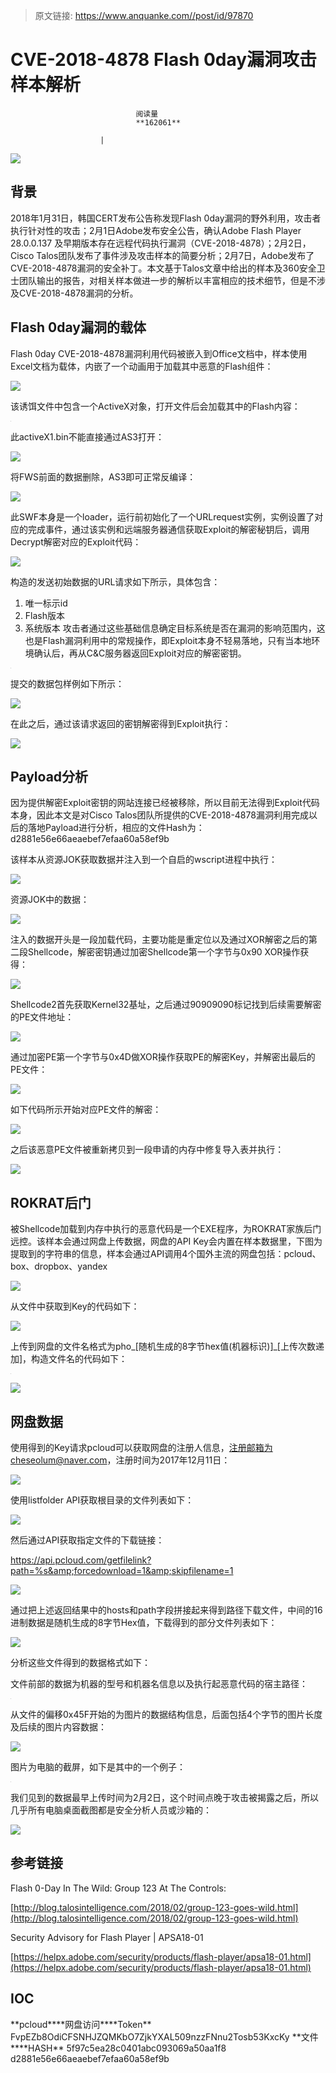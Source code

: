 > 原文链接: https://www.anquanke.com//post/id/97870 


# CVE-2018-4878 Flash 0day漏洞攻击样本解析


                                阅读量   
                                **162061**
                            
                        |
                        
                                                                                    



[![](https://p1.ssl.qhimg.com/t01042b4c934749762b.png)](https://p1.ssl.qhimg.com/t01042b4c934749762b.png)



## 背景

2018年1月31日，韩国CERT发布公告称发现Flash 0day漏洞的野外利用，攻击者执行针对性的攻击；2月1日Adobe发布安全公告，确认Adobe Flash Player 28.0.0.137 及早期版本存在远程代码执行漏洞（CVE-2018-4878）；2月2日，Cisco Talos团队发布了事件涉及攻击样本的简要分析；2月7日，Adobe发布了CVE-2018-4878漏洞的安全补丁。本文基于Talos文章中给出的样本及360安全卫士团队输出的报告，对相关样本做进一步的解析以丰富相应的技术细节，但是不涉及CVE-2018-4878漏洞的分析。



## Flash 0day漏洞的载体

Flash 0day CVE-2018-4878漏洞利用代码被嵌入到Office文档中，样本使用Excel文档为载体，内嵌了一个动画用于加载其中恶意的Flash组件：

[![](https://p2.ssl.qhimg.com/t01758403eeaa071341.png)](https://p2.ssl.qhimg.com/t01758403eeaa071341.png)

该诱饵文件中包含一个ActiveX对象，打开文件后会加载其中的Flash内容：

[![](data:image/png;base64,iVBORw0KGgoAAAANSUhEUgAAAAEAAAABCAYAAAAfFcSJAAAAAXNSR0IArs4c6QAAAARnQU1BAACxjwv8YQUAAAAJcEhZcwAADsQAAA7EAZUrDhsAAAANSURBVBhXYzh8+PB/AAffA0nNPuCLAAAAAElFTkSuQmCC)](https://p4.ssl.qhimg.com/t01aa434e25106d6cb0.png)

此activeX1.bin不能直接通过AS3打开：

[![](https://p1.ssl.qhimg.com/t01e48577d671f1ba8d.png)](https://p1.ssl.qhimg.com/t01e48577d671f1ba8d.png)

将FWS前面的数据删除，AS3即可正常反编译：

[![](https://p2.ssl.qhimg.com/t01a43dc0abd76c4e2e.png)](https://p2.ssl.qhimg.com/t01a43dc0abd76c4e2e.png)

此SWF本身是一个loader，运行前初始化了一个URLrequest实例，实例设置了对应的完成事件，通过该实例和远端服务器通信获取Exploit的解密秘钥后，调用Decrypt解密对应的Exploit代码：

[![](https://p1.ssl.qhimg.com/t011f71ea45e7a41fcb.png)](https://p1.ssl.qhimg.com/t011f71ea45e7a41fcb.png)

构造的发送初始数据的URL请求如下所示，具体包含：
1. 唯一标示id
1. Flash版本
1. 系统版本
攻击者通过这些基础信息确定目标系统是否在漏洞的影响范围内，这也是Flash漏洞利用中的常规操作，即Exploit本身不轻易落地，只有当本地环境确认后，再从C&amp;C服务器返回Exploit对应的解密密钥。

[![](data:image/png;base64,iVBORw0KGgoAAAANSUhEUgAAAAEAAAABCAYAAAAfFcSJAAAAAXNSR0IArs4c6QAAAARnQU1BAACxjwv8YQUAAAAJcEhZcwAADsQAAA7EAZUrDhsAAAANSURBVBhXYzh8+PB/AAffA0nNPuCLAAAAAElFTkSuQmCC)](https://p4.ssl.qhimg.com/t015b64ebde149f50da.png)



提交的数据包样例如下所示：

[![](https://p3.ssl.qhimg.com/t011f8925c902d13682.png)](https://p3.ssl.qhimg.com/t011f8925c902d13682.png)

在此之后，通过该请求返回的密钥解密得到Exploit执行：

[![](https://p3.ssl.qhimg.com/t01877e5d3de795e02a.png)](https://p3.ssl.qhimg.com/t01877e5d3de795e02a.png)



## Payload分析

因为提供解密Exploit密钥的网站连接已经被移除，所以目前无法得到Exploit代码本身，因此本文是对Cisco Talos团队所提供的CVE-2018-4878漏洞利用完成以后的落地Payload进行分析，相应的文件Hash为：d2881e56e66aeaebef7efaa60a58ef9b

该样本从资源JOK获取数据并注入到一个自启的wscript进程中执行：

[![](https://p2.ssl.qhimg.com/t01c4ebef39746cfa7f.png)](https://p2.ssl.qhimg.com/t01c4ebef39746cfa7f.png)

资源JOK中的数据：

[![](https://p5.ssl.qhimg.com/t015617d1bd57c9073d.png)](https://p5.ssl.qhimg.com/t015617d1bd57c9073d.png)

注入的数据开头是一段加载代码，主要功能是重定位以及通过XOR解密之后的第二段Shellcode，解密密钥通过加密Shellcode第一个字节与0x90 XOR操作获得：

[![](https://p1.ssl.qhimg.com/t01f0a211613f0ab05c.png)](https://p1.ssl.qhimg.com/t01f0a211613f0ab05c.png)

Shellcode2首先获取Kernel32基址，之后通过90909090标记找到后续需要解密的PE文件地址：

[![](https://p5.ssl.qhimg.com/t01ef01655dd53cc1f9.png)](https://p5.ssl.qhimg.com/t01ef01655dd53cc1f9.png)

通过加密PE第一个字节与0x4D做XOR操作获取PE的解密Key，并解密出最后的PE文件：

[![](https://p3.ssl.qhimg.com/t0158884e0485c60202.png)](https://p3.ssl.qhimg.com/t0158884e0485c60202.png)

如下代码所示开始对应PE文件的解密：

[![](https://p0.ssl.qhimg.com/t0100f86e692558080c.png)](https://p0.ssl.qhimg.com/t0100f86e692558080c.png)

之后该恶意PE文件被重新拷贝到一段申请的内存中修复导入表并执行：

[![](https://p0.ssl.qhimg.com/t017f4a6ada31de55ff.png)](https://p0.ssl.qhimg.com/t017f4a6ada31de55ff.png)



## ROKRAT后门

被Shellcode加载到内存中执行的恶意代码是一个EXE程序，为ROKRAT家族后门远控。该样本会通过网盘上传数据，网盘的API Key会内置在样本数据里，下图为提取到的字符串的信息，样本会通过API调用4个国外主流的网盘包括：pcloud、box、dropbox、yandex

[![](https://p4.ssl.qhimg.com/t012a666ffe6d2bb7f5.png)](https://p4.ssl.qhimg.com/t012a666ffe6d2bb7f5.png)

从文件中获取到Key的代码如下：

[![](https://p4.ssl.qhimg.com/t01f0ddfa7721f6184f.png)](https://p4.ssl.qhimg.com/t01f0ddfa7721f6184f.png)

上传到网盘的文件名格式为pho_[随机生成的8字节hex值(机器标识)]_[上传次数递加]，构造文件名的代码如下：

[![](data:image/png;base64,iVBORw0KGgoAAAANSUhEUgAAAAEAAAABCAYAAAAfFcSJAAAAAXNSR0IArs4c6QAAAARnQU1BAACxjwv8YQUAAAAJcEhZcwAADsQAAA7EAZUrDhsAAAANSURBVBhXYzh8+PB/AAffA0nNPuCLAAAAAElFTkSuQmCC)](https://p1.ssl.qhimg.com/t01fc31dc48984c393b.png)

[![](https://p4.ssl.qhimg.com/t0161dfab12535e5b67.png)](https://p4.ssl.qhimg.com/t0161dfab12535e5b67.png)



## 网盘数据

使用得到的Key请求pcloud可以获取网盘的注册人信息，注册邮箱为cheseolum@naver.com，注册时间为2017年12月11日：

[![](https://p3.ssl.qhimg.com/t019f4494fd2000feb4.png)](https://p3.ssl.qhimg.com/t019f4494fd2000feb4.png)

使用listfolder API获取根目录的文件列表如下：

[![](https://p2.ssl.qhimg.com/t01d5365d0729120a79.png)](https://p2.ssl.qhimg.com/t01d5365d0729120a79.png)

然后通过API获取指定文件的下载链接：

https://api.pcloud.com/getfilelink?path=%s&amp;forcedownload=1&amp;skipfilename=1

[![](https://p2.ssl.qhimg.com/t014e22744ac4b43565.png)](https://p2.ssl.qhimg.com/t014e22744ac4b43565.png)

通过把上述返回结果中的hosts和path字段拼接起来得到路径下载文件，中间的16进制数据是随机生成的8字节Hex值，下载得到的部分文件列表如下：

[![](https://p5.ssl.qhimg.com/t01562f4215ff1b1b9a.png)](https://p5.ssl.qhimg.com/t01562f4215ff1b1b9a.png)

分析这些文件得到的数据格式如下：

文件前部的数据为机器的型号和机器名信息以及执行起恶意代码的宿主路径：

[![](data:image/png;base64,iVBORw0KGgoAAAANSUhEUgAAAAEAAAABCAYAAAAfFcSJAAAAAXNSR0IArs4c6QAAAARnQU1BAACxjwv8YQUAAAAJcEhZcwAADsQAAA7EAZUrDhsAAAANSURBVBhXYzh8+PB/AAffA0nNPuCLAAAAAElFTkSuQmCC)](https://p5.ssl.qhimg.com/t01ec86306c5d013084.png)

从文件的偏移0x45F开始的为图片的数据结构信息，后面包括4个字节的图片长度及后续的图片内容数据：

[![](https://p5.ssl.qhimg.com/t01ed5b9899739535ce.png)](https://p5.ssl.qhimg.com/t01ed5b9899739535ce.png)

图片为电脑的截屏，如下是其中的一个例子：

[![](data:image/png;base64,iVBORw0KGgoAAAANSUhEUgAAAAEAAAABCAYAAAAfFcSJAAAAAXNSR0IArs4c6QAAAARnQU1BAACxjwv8YQUAAAAJcEhZcwAADsQAAA7EAZUrDhsAAAANSURBVBhXYzh8+PB/AAffA0nNPuCLAAAAAElFTkSuQmCC)](https://p5.ssl.qhimg.com/t01d6686a5368b3ba2f.png)

我们见到的数据最早上传时间为2月2日，这个时间点晚于攻击被揭露之后，所以几乎所有电脑桌面截图都是安全分析人员或沙箱的：

[![](https://p3.ssl.qhimg.com/t01fc4f79bc4bea2ba1.png)](https://p3.ssl.qhimg.com/t01fc4f79bc4bea2ba1.png)



## 参考链接

Flash 0-Day In The Wild: Group 123 At The Controls:

[http://blog.talosintelligence.com/2018/02/group-123-goes-wild.html](http://blog.talosintelligence.com/2018/02/group-123-goes-wild.html)

Security Advisory for Flash Player | APSA18-01

[https://helpx.adobe.com/security/products/flash-player/apsa18-01.html](https://helpx.adobe.com/security/products/flash-player/apsa18-01.html)



## IOC
<td width="568">**pcloud****网盘访问****Token**</td>
<td width="568">FvpEZb8OdiCFSNHJZQMKbO7ZjkYXAL509nzzFNnu2Tosb53KxcKy</td>
<td width="568">**文件****HASH**</td>
<td width="568">5f97c5ea28c0401abc093069a50aa1f8</td>
<td width="568">d2881e56e66aeaebef7efaa60a58ef9b</td>


